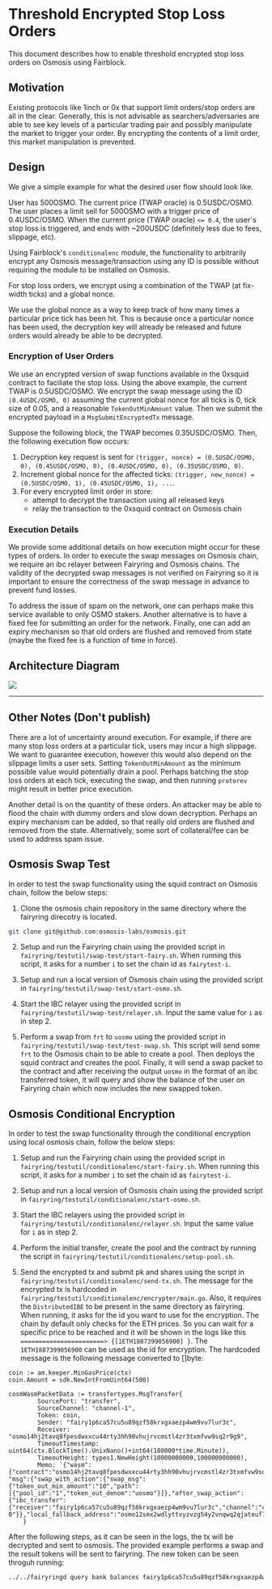 # Threshold Encrypted Stop Loss Orders

This document describes how to enable threshold encrypted stop loss orders on Osmosis using Fairblock.

## Motivation

Existing protocols like 1inch or 0x that support limit orders/stop orders are all in the clear.
Generally, this is not advisable as searchers/adversaries are able to see key levels of a particular trading pair and possibly manipulate the market to trigger your order.
By encrypting the contents of a limit order, this market manipulation is prevented.

## Design

We give a simple example for what the desired user flow should look like.

User has 500OSMO. The current price (TWAP oracle) is 0.5USDC/OSMO. 
The user places a limit sell for 500OSMO with a trigger price of 0.4USDC/OSMO.
When the current price (TWAP oracle) `<= 0.4`, the user's stop loss is triggered, and ends with ~200USDC (definitely less due to fees, slippage, etc).

Using Fairblock's `conditionalenc` module, the functionality to arbitrarily encrypt any Osmosis message/transaction using any ID is possible without requiring the module to be installed on Osmosis. 

For stop loss orders, we encrypt using a combination of the TWAP (at fix-width ticks) and a global nonce. 

We use the global nonce as a way to keep track of how many times a particular price tick has been hit.
This is because once a particular nonce has been used, the decryption key will already be released and future orders would already be able to be decrypted.

### Encryption of User Orders

We use an encrypted version of swap functions available in the 0xsquid contract to faciliate the stop loss. 
Using the above example, the current TWAP is 0.5USDC/OSMO. 
We encrypt the swap message using the ID `(0.4USDC/OSMO, 0)` 
assuming the current global nonce for all ticks is 0, tick size of 0.05, and a reasonable `TokenOutMinAmount` value. 
Then we submit the encrypted payload in a `MsgSubmitEncryptedTx` message.

Suppose the following block, the TWAP becomes 0.35USDC/OSMO. Then, the following execution flow occurs:

1. Decryption key request is sent for `(trigger, nonce) = (0.5USDC/OSMO, 0), (0.45USDC/OSMO, 0), (0.4USDC/OSMO, 0), (0.35USDC/OSMO, 0)`. 
2. Increment global nonce for the affected ticks: `(trigger, new_nonce) = (0.5USDC/OSMO, 1), (0.45USDC/OSMO, 1), ...`.
3. For every encrypted limit order in store: 
    - attempt to decrypt the transaction using all released keys
    - relay the transaction to the 0xsquid contract on Osmosis chain

### Execution Details

We provide some additional details on how execution might occur for these types of orders.
In order to execute the swap messages on Osmosis chain, we require an ibc relayer between Fairyring and Osmosis chains. The validity of the decrypted swap messages is not verified on Fairyring so it is important to ensure the correctness of the swap message in advance to prevent fund losses.

To address the issue of spam on the network, one can perhaps make this service available to only OSMO stakers. 
Another alternative is to have a fixed fee for submitting an order for the network.
Finally, one can add an expiry mechanism so that old orders are flushed and removed from state (maybe the fixed fee is a function of time in force).

## Architecture Diagram

![](./assets/osmosis-swap.png)

---

## Other Notes (Don't publish)

There are a lot of uncertainty around execution. 
For example, if there are many stop loss orders at a particular tick, users may incur a high slippage. 
We want to guarantee execution, however this would also depend on the slippage limits a user sets. 
Setting `TokenOutMinAmount` as the minimum possible value would potentially drain a pool.
Perhaps batching the stop loss orders at each tick, executing the swap, and then running `protorev` might result in better price execution.

Another detail is on the quantity of these orders. An attacker may be able to flood the chain with dummy orders and slow down decryption. 
Perhaps an expiry mechanism can be added, so that really old orders are flushed and removed from the state.
Alternatively, some sort of collateral/fee can be used to address spam issue.

## Osmosis Swap Test

In order to test the swap functionality using the squid contract on Osmosis chain, follow the below steps:

1. Clone the osmosis chain repository in the same directory where the fairyring direcotry is located.

```bash
git clone git@github.com:osmosis-labs/osmosis.git
```

2. Setup and run the Fairyring chain using the provided script in `fairyring/testutil/swap-test/start-fairy.sh`.
When running this script, it asks for a number `i` to set the chain id as `fairytest-i`.

3. Setup and run a local version of Osmosis chain using the provided script in `fairyring/testutil/swap-test/start-osmo.sh`.

4. Start the IBC relayer using the provided script in `fairyring/testutil/swap-test/relayer.sh`.
Input the same value for `i` as in step 2.

5. Perform a swap from `frt` to `uosmo` using the provided script in `fairyring/testutil/swap-test/test-swap.sh`.
This script will send some `frt` to the Osmosis chain to be able to create a pool. Then deploys the squid contract and creates the pool.
Finally, it will send a swap packet to the contract and after receiving the output `uosmo` in the format of an ibc transferred token, it will query and show the balance of the user on Fairyring chain which now includes the new swapped token.

## Osmosis Conditional Encryption

In order to test the swap functionality through the conditional encryption using local osmosis chain, follow the below steps:

1. Setup and run the Fairyring chain using the provided script in `fairyring/testutil/conditionalenc/start-fairy.sh`.
When running this script, it asks for a number `i` to set the chain id as `fairytest-i`.

2. Setup and run a local version of Osmosis chain using the provided script in `fairyring/testutil/conditionalenc/start-osmo.sh`.

3. Start the IBC relayers using the provided script in `fairyring/testutil/conditionalenc/relayer.sh`.
Input the same value for `i` as in step 2.

4. Perform the initial transfer, create the pool and the contract by running the script in `fairyring/testutil/conditionalenc/setup-pool.sh`.

5. Send the encrypted tx and submit pk and shares using the script in `fairyring/testutil/conditionalenc/send-tx.sh`. The message for the encrypted tx is hardcoded in `fairyring/testutil/conditionalenc/encrypter/main.go`. Also, it requires the `DistributedIBE` to be present in the same directory as fairyring. When running, it asks for the id you want to use for the encryption. The chain by default only checks for the ETH prices. So you can wait for a specific price to be reached and it will be shown in the logs like this ` =======================> {[1ETH1887399056900] } `. The `1ETH1887399056900` can be used as the id for encryption.
The hardcoded message is the following message converted to []byte:
```
coin := am.keeper.MinGasPrice(ctx)
coin.Amount = sdk.NewIntFromUint64(500)

cosmWasmPacketData := transfertypes.MsgTransfer{
		SourcePort: "transfer",
		SourceChannel: "channel-1",
		Token: coin,
		Sender: "fairy1p6ca57cu5u89qzf58krxgxaezp4wm9vu7lur3c",
		Receiver: "osmo14hj2tavq8fpesdwxxcu44rty3hh90vhujrvcmstl4zr3txmfvw9sq2r9g9",
		TimeoutTimestamp: uint64(ctx.BlockTime().UnixNano()+int64(180000*time.Minute)),
		TimeoutHeight: types1.NewHeight(10000000000,100000000000),
		Memo: `{"wasm":{"contract":"osmo14hj2tavq8fpesdwxxcu44rty3hh90vhujrvcmstl4zr3txmfvw9sq2r9g9", "msg":{"swap_with_action":{"swap_msg":{"token_out_min_amount":"10","path":[{"pool_id":"1","token_out_denom":"uosmo"}]},"after_swap_action":{"ibc_transfer":{"receiver":"fairy1p6ca57cu5u89qzf58krxgxaezp4wm9vu7lur3c","channel":"channel-0"}},"local_fallback_address":"osmo12smx2wdlyttvyzvzg54y2vnqwq2qjateuf7thj"}}}}`,
	}
```

After the following steps, as it can be seen in the logs, the tx will be decrypted and sent to osmosis. The provided example performs a swap and the result tokens will be sent to fairyring. The new token can be seen throguh running:

```bash
../../fairyringd query bank balances fairy1p6ca57cu5u89qzf58krxgxaezp4wm9vu7lur3c --node tcp://127.0.0.1:26659
```